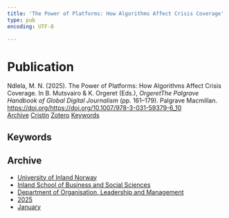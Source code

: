 ```yaml
---
title: 'The Power of Platforms: How Algorithms Affect Crisis Coverage'
type: pub
encoding: UTF-8

---
```

<h1>Publication</h1>
<article id="csl-bib-container-WQFI557P" class="csl-bib-container">
  <div class="csl-bib-body"> <div class="csl-entry">Ndlela, M. N. (2025). The Power of Platforms: How Algorithms Affect Crisis Coverage. In B. Mutsvairo &#38; K. Orgeret (Eds.), <i>OrgeretThe Palgrave Handbook of Global Digital Journalism</i> (pp. 161–179). Palgrave Macmillan. <a href="https://doi.org/https://doi.org/10.1007/978-3-031-59379-6_10">https://doi.org/https://doi.org/10.1007/978-3-031-59379-6_10</a></div> </div>
  <div class="csl-bib-buttons">
    <a href="#taxonomy-article-WQFI557P" alt="archive" class="csl-bib-button">Archive</a>
    <a href="https://app.cristin.no/results/show.jsf?id=2344453" alt="Cristin" class="csl-bib-button">Cristin</a>
    <a href="http://zotero.org/groups/5881554/items/WQFI557P" alt="Zotero" class="csl-bib-button">Zotero</a>
    <a href="#keywords-article-WQFI557P" alt="keywords" class="csl-bib-button">Keywords</a>
  </div>
  <div id="csl-bib-meta-container-WQFI557P"></div>
</article>
<div id="csl-bib-meta-WQFI557P" class="csl-bib-meta">
  <article id="keywords-article-WQFI557P" class="keywords-article">
    <h1>Keywords</h1>
    
  </article>
  <article id="taxonomy-article-WQFI557P" class="taxonomy-article">
    <h1>Archive</h1>
    <ul>
      <li><a href="{{< params subfolder >}}en/archive/?key=3DCRN523">University of Inland Norway</a></li>
      <li><a href="{{< params subfolder >}}en/archive/?key=DU8Q9LN9">Inland School of Business and Social Sciences</a></li>
      <li><a href="{{< params subfolder >}}en/archive/?key=4LUWR3ZM">Department of Organisation, Leadership and Management</a></li>
      <li><a href="{{< params subfolder >}}en/archive/?key=UY24A2N9">2025</a></li>
      <li><a href="{{< params subfolder >}}en/archive/?key=IZKXJSS6">January</a></li>
    </ul>
  </article>
</div>
